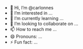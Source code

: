 - 👋 Hi, I’m @carlonnes
- 👀 I’m interested in ...
- 🌱 I’m currently learning ...
- 💞️ I’m looking to collaborate on ...
- 📫 How to reach me ...
- 😄 Pronouns: ...
- ⚡ Fun fact: ...

<!---
carlonnes/carlonnes is a ✨ special ✨ repository because its `README.md` (this file) appears on your GitHub profile.
You can click the Preview link to take a look at your changes.
--->
